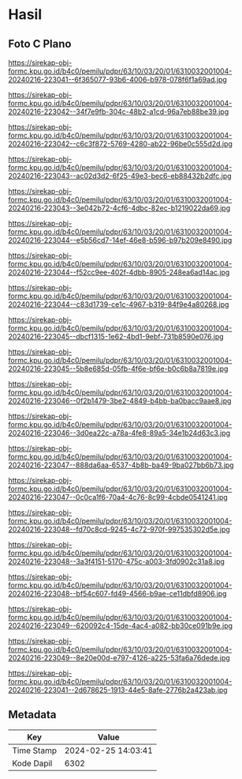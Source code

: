 # Hasil

## Foto C Plano

https://sirekap-obj-formc.kpu.go.id/b4c0/pemilu/pdpr/63/10/03/20/01/6310032001004-20240216-223041--6f365077-93b6-4006-b978-078f6f1a69ad.jpg

https://sirekap-obj-formc.kpu.go.id/b4c0/pemilu/pdpr/63/10/03/20/01/6310032001004-20240216-223042--34f7e9fb-304c-48b2-a1cd-96a7eb88be39.jpg

https://sirekap-obj-formc.kpu.go.id/b4c0/pemilu/pdpr/63/10/03/20/01/6310032001004-20240216-223042--c6c3f872-5769-4280-ab22-96be0c555d2d.jpg

https://sirekap-obj-formc.kpu.go.id/b4c0/pemilu/pdpr/63/10/03/20/01/6310032001004-20240216-223043--ac02d3d2-6f25-49e3-bec6-eb88432b2dfc.jpg

https://sirekap-obj-formc.kpu.go.id/b4c0/pemilu/pdpr/63/10/03/20/01/6310032001004-20240216-223043--3e042b72-4cf6-4dbc-82ec-b1219022da69.jpg

https://sirekap-obj-formc.kpu.go.id/b4c0/pemilu/pdpr/63/10/03/20/01/6310032001004-20240216-223044--e5b56cd7-14ef-46e8-b596-b97b209e8490.jpg

https://sirekap-obj-formc.kpu.go.id/b4c0/pemilu/pdpr/63/10/03/20/01/6310032001004-20240216-223044--f52cc9ee-402f-4dbb-8905-248ea6ad14ac.jpg

https://sirekap-obj-formc.kpu.go.id/b4c0/pemilu/pdpr/63/10/03/20/01/6310032001004-20240216-223044--c83d1739-ce1c-4967-b319-84f9e4a80268.jpg

https://sirekap-obj-formc.kpu.go.id/b4c0/pemilu/pdpr/63/10/03/20/01/6310032001004-20240216-223045--dbcf1315-1e62-4bd1-9ebf-731b8590e076.jpg

https://sirekap-obj-formc.kpu.go.id/b4c0/pemilu/pdpr/63/10/03/20/01/6310032001004-20240216-223045--5b8e685d-05fb-4f6e-bf6e-b0c6b8a7819e.jpg

https://sirekap-obj-formc.kpu.go.id/b4c0/pemilu/pdpr/63/10/03/20/01/6310032001004-20240216-223046--0f2b1479-3be2-4849-b4bb-ba0bacc9aae8.jpg

https://sirekap-obj-formc.kpu.go.id/b4c0/pemilu/pdpr/63/10/03/20/01/6310032001004-20240216-223046--3d0ea22c-a78a-4fe8-89a5-34e1b24d63c3.jpg

https://sirekap-obj-formc.kpu.go.id/b4c0/pemilu/pdpr/63/10/03/20/01/6310032001004-20240216-223047--888da6aa-6537-4b8b-ba49-9ba027bb6b73.jpg

https://sirekap-obj-formc.kpu.go.id/b4c0/pemilu/pdpr/63/10/03/20/01/6310032001004-20240216-223047--0c0ca1f6-70a4-4c76-8c99-4cbde0541241.jpg

https://sirekap-obj-formc.kpu.go.id/b4c0/pemilu/pdpr/63/10/03/20/01/6310032001004-20240216-223048--fd70c8cd-9245-4c72-970f-997535302d5e.jpg

https://sirekap-obj-formc.kpu.go.id/b4c0/pemilu/pdpr/63/10/03/20/01/6310032001004-20240216-223048--3a3f4151-5170-475c-a003-3fd0902c31a8.jpg

https://sirekap-obj-formc.kpu.go.id/b4c0/pemilu/pdpr/63/10/03/20/01/6310032001004-20240216-223048--bf54c607-fd49-4566-b9ae-ce11dbfd8906.jpg

https://sirekap-obj-formc.kpu.go.id/b4c0/pemilu/pdpr/63/10/03/20/01/6310032001004-20240216-223049--620092c4-15de-4ac4-a082-bb30ce091b9e.jpg

https://sirekap-obj-formc.kpu.go.id/b4c0/pemilu/pdpr/63/10/03/20/01/6310032001004-20240216-223049--8e20e00d-e797-4126-a225-53fa6a76dede.jpg

https://sirekap-obj-formc.kpu.go.id/b4c0/pemilu/pdpr/63/10/03/20/01/6310032001004-20240216-223041--2d678625-1913-44e5-8afe-2776b2a423ab.jpg


## Metadata

| Key        | Value               |
| ---------- | ------------------- |
| Time Stamp | 2024-02-25 14:03:41 |
| Kode Dapil | 6302                |



